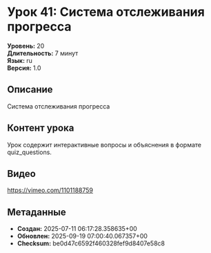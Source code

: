 # Урок 41: Система отслеживания прогресса

**Уровень:** 20  
**Длительность:** 7 минут  
**Язык:** ru  
**Версия:** 1.0  

## Описание
Система отслеживания прогресса

## Контент урока
Урок содержит интерактивные вопросы и объяснения в формате quiz_questions.

## Видео
https://vimeo.com/1101188759

## Метаданные
- **Создан:** 2025-07-11 06:17:28.358635+00
- **Обновлен:** 2025-09-19 07:00:40.067357+00
- **Checksum:** be0d47c6592f460328fef9d8407e58c8
